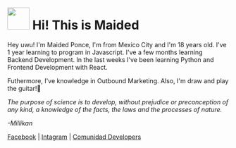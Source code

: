 <h1><img src="https://media.giphy.com/media/d7U9wE4REtinUIDeQ7/giphy.gif" width="50"> Hi! This is Maided</h1>

Hey uwu! I'm Maided Ponce, I'm from Mexico City and I'm 18 years old. 
I've 1 year learning to program in Javascript. 
I've a few months learning Backend Development. 
In the last weeks I've been learning Python and Frontend Development with React. 

Futhermore, I've knowledge in Outbound Marketing.
Also, I'm draw and play the guitar!🥰

<em>The purpose of science is to develop, without prejudice or preconception of any kind, a knowledge of the facts, the laws and the processes of nature.
  <p><cite>-Millikan</cite>
</em>


[Facebook](http://https://www.facebook.com/maidedhp "FB") |
[Intagram](http://https://www.instagram.com/maidedhp/ "Intagram") |
[Comunidad Developers](https://aminoapps.com/c/pr0gramador3s/home/ "Comunidad Developers") 

